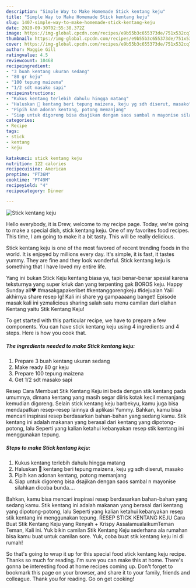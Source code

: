 ```yaml
---
description: "Simple Way to Make Homemade Stick kentang keju"
title: "Simple Way to Make Homemade Stick kentang keju"
slug: 1407-simple-way-to-make-homemade-stick-kentang-keju
date: 2020-09-30T02:55:38.372Z
image: https://img-global.cpcdn.com/recipes/e9b55b3c655373de/751x532cq70/stick-kentang-keju-foto-resep-utama.jpg
thumbnail: https://img-global.cpcdn.com/recipes/e9b55b3c655373de/751x532cq70/stick-kentang-keju-foto-resep-utama.jpg
cover: https://img-global.cpcdn.com/recipes/e9b55b3c655373de/751x532cq70/stick-kentang-keju-foto-resep-utama.jpg
author: Maggie Gill
ratingvalue: 4.5
reviewcount: 10468
recipeingredient:
- "3 buah kentang ukuran sedang"
- "80 gr keju"
- "100 tepung maizena"
- "1/2 sdt masako sapi"
recipeinstructions:
- "Kukus kentang terlebih dahulu hingga matang"
- "Haluskan 🥔 kentang beri tepung maizena, keju yg sdh diserut, masako"
- "Pipih kan adonan kentang, potong memanjang"
- "Siap untuk digoreng bisa dsajikan dengan saos sambal n mayonise silahkan dicoba bunda...."
categories:
- Recipe
tags:
- stick
- kentang
- keju

katakunci: stick kentang keju 
nutrition: 122 calories
recipecuisine: American
preptime: "PT36M"
cooktime: "PT49M"
recipeyield: "4"
recipecategory: Dinner

---
```



![Stick kentang keju](https://img-global.cpcdn.com/recipes/e9b55b3c655373de/751x532cq70/stick-kentang-keju-foto-resep-utama.jpg)

Hello everybody, it is Drew, welcome to my recipe page. Today, we're going to make a special dish, stick kentang keju. One of my favorites food recipes. This time, I am going to make it a bit tasty. This will be really delicious.

Stick kentang keju is one of the most favored of recent trending foods in the world. It is enjoyed by millions every day. It's simple, it is fast, it tastes yummy. They are fine and they look wonderful. Stick kentang keju is something that I have loved my entire life.

Yang ini bukan Stick Keju kentang biasa ya, tapi benar-benar spesial karena teksturnya yang super kriuk dan yang terpenting gak BOROS keju. Happy Sunday all❤️ #masakgapakeribet #kentanggorengkeju #idejualan Yaiii akhirnya share resep lg! Kali ini share yg gampaaaang banget! Episode masak kali ini yzmalicious sharing salah satu menu camilan dari olahan Kentang yaitu Stik Kentang Keju!


To get started with this particular recipe, we have to prepare a few components. You can have stick kentang keju using 4 ingredients and 4 steps. Here is how you cook that.

<!--inarticleads1-->

##### The ingredients needed to make Stick kentang keju:

1. Prepare 3 buah kentang ukuran sedang
1. Make ready 80 gr keju
1. Prepare 100 tepung maizena
1. Get 1/2 sdt masako sapi


Resep Cara Membuat Stik Kentang Keju ini beda dengan stik kentang pada umumnya, dimana kentang yang masih segar diiris kotak kecil memanjang kemudian digoreng. Selain stick kentang keju barbekyu, kamu juga bisa mendapatkan resep-resep lainnya di aplikasi Yummy. Bahkan, kamu bisa mencari inspirasi resep berdasarkan bahan-bahan yang sedang kamu. Stik kentang ini adalah makanan yang berasal dari kentang yang dipotong-potong, lalu Seperti yang kalian ketahui kebanyakan resep stik kentang ini menggunakan tepung. 

<!--inarticleads2-->

##### Steps to make Stick kentang keju:

1. Kukus kentang terlebih dahulu hingga matang
1. Haluskan 🥔 kentang beri tepung maizena, keju yg sdh diserut, masako
1. Pipih kan adonan kentang, potong memanjang
1. Siap untuk digoreng bisa dsajikan dengan saos sambal n mayonise silahkan dicoba bunda....


Bahkan, kamu bisa mencari inspirasi resep berdasarkan bahan-bahan yang sedang kamu. Stik kentang ini adalah makanan yang berasal dari kentang yang dipotong-potong, lalu Seperti yang kalian ketahui kebanyakan resep stik kentang ini menggunakan tepung. RESEP STICK KENTANG KEJU Cara Buat Stik Kentang Keju yang Renyah + Krispy AssalamualaikumTeman Teman, Kali ini. Yuk bikin camilan Stik Kentang Keju sederhana ala rumahan bisa kamu buat untuk camilan sore. Yuk, coba buat stik kentang keju ini di rumah! 

So that's going to wrap it up for this special food stick kentang keju recipe. Thanks so much for reading. I'm sure you can make this at home. There's gonna be interesting food at home recipes coming up. Don't forget to bookmark this page on your browser, and share it to your family, friends and colleague. Thank you for reading. Go on get cooking!
